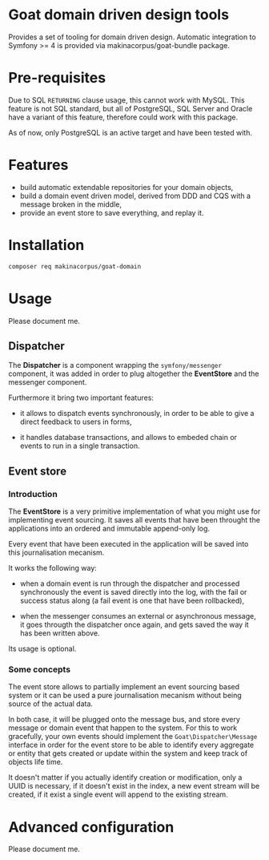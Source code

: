 # Goat domain driven design tools

Provides a set of tooling for domain driven design. Automatic integration to
Symfony >= 4 is provided via makinacorpus/goat-bundle package.

# Pre-requisites

Due to SQL `RETURNING` clause usage, this cannot work with MySQL. This feature
is not SQL standard, but all of PostgreSQL, SQL Server and Oracle have a variant
of this feature, therefore could work with this package.

As of now, only PostgreSQL is an active target and have been tested with.

# Features

 - build automatic extendable repositories for your domain objects,
 - build a domain event driven model, derived from DDD and CQS with a
   message broken in the middle,
 - provide an event store to save everything, and replay it.

# Installation

```sh
composer req makinacorpus/goat-domain
```

# Usage

Please document me.

## Dispatcher

The **Dispatcher** is a component wrapping the `symfony/messenger` component,
it was added in order to plug altogether the **EventStore** and the messenger
component.

Furthermore it bring two important features:

 * it allows to dispatch events synchronously, in order to be able to give a
   direct feedback to users in forms,

 * it handles database transactions, and allows to embeded chain or events to
   run in a single transaction.

## Event store

### Introduction

The **EventStore** is a very primitive implementation of what you might use for
implementing event sourcing. It saves all events that have been throught the
applications into an ordered and immutable append-only log.

Every event that have been executed in the application will be saved into this
journalisation mecanism.

It works the following way:

 * when a domain event is run through the dispatcher and processed synchronously
   the event is saved directly into the log, with the fail or success status
   along (a fail event is one that have been rollbacked),

 * when the messenger consumes an external or asynchronous message, it goes
   througth the dispatcher once again, and gets saved the way it has been
   written above.

Its usage is optional.

### Some concepts

The event store allows to partially implement an event sourcing based system
or it can be used a pure journalisation mecanism without being source of the
actual data.

In both case, it will be plugged onto the message bus, and store every message
or domain event that happen to the system. For this to work gracefully, your
own events should implement the `Goat\Dispatcher\Message` interface in order
for the event store to be able to identify every aggregate or entity that gets
created or update within the system and keep track of objects life time.

It doesn't matter if you actually identify creation or modification, only a
UUID is necessary, if it doesn't exist in the index, a new event stream will
be created, if it exist a single event will append to the existing stream.

# Advanced configuration

Please document me.

